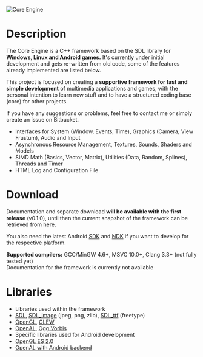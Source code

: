 ![Core Engine](http://www.maus-games.at/site/images/core/core_header_cut.png)

# Description
The Core Engine is a C++ framework based on the SDL library for **Windows, Linux and Android games.** It's currently under initial development and gets re-written from old code, some of the features already implemented are listed below.

This project is focused on creating a **supportive framework for fast and simple development** of multimedia applications and games, with the personal intention to learn new stuff and to have a structured coding base (core) for other projects.

If you have any suggestions or problems, feel free to contact me or simply create an issue on Bitbucket.

- Interfaces for System (Window, Events, Time), Graphics (Camera, View Frustum), Audio and Input
- Asynchronous Resource Management, Textures, Sounds, Shaders and Models
- SIMD Math (Basics, Vector, Matrix), Utilities (Data, Random, Splines), Threads and Timer
- HTML Log and Configuration File

# Download

Documentation and separate download **will be available with the first release** (v0.1.0), until then the current snapshot of the framework can be retrieved from here.

You also need the latest Android [SDK][5] and [NDK][6] if you want to develop for the respective platform.

**Supported compilers:** GCC/MinGW 4.6+, MSVC 10.0+, Clang 3.3+ (not fully tested yet)  
Documentation for the framework is currently not available

# Libraries
- Libraries used within the framework
 - [SDL][10], [SDL_image][11] (jpeg, png, zlib), [SDL_ttf][12] (freetype)
 - [OpenGL][13], [GLEW][14]
 - [OpenAL][15], [Ogg Vorbis][16]
- Specific libraries used for Android development
 - [OpenGL ES 2.0][17]
 - [OpenAL with Android backend][18]


[5]:  http://developer.android.com/sdk/
[6]:  http://developer.android.com/tools/sdk/ndk/
[10]: http://www.libsdl.org/
[11]: http://www.libsdl.org/projects/SDL_image/
[12]: http://www.libsdl.org/projects/SDL_ttf/
[13]: http://www.khronos.org/opengl/
[14]: http://glew.sourceforge.net/
[15]: http://www.openal-soft.org/
[16]: http://www.xiph.org/
[17]: http://www.khronos.org/opengles/
[18]: http://repo.or.cz/w/openal-soft/android.git
